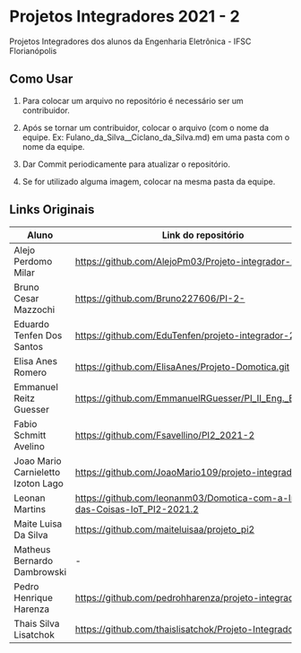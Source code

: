 # Projetos Integradores 2021 - 2

Projetos Integradores dos alunos da Engenharia Eletrônica - IFSC Florianópolis

## Como Usar

1. Para colocar um arquivo no repositório é necessário ser um contribuidor.

2. Após se tornar um contribuidor, colocar o arquivo (com o nome da equipe. Ex: Fulano_da_Silva__Ciclano_da_Silva.md) em uma pasta com o nome da equipe.

3. Dar Commit periodicamente para atualizar o repositório.

4. Se for utilizado alguma imagem, colocar na mesma pasta da equipe.


## Links Originais

| Aluno              | Link do repositório                                                                      |
|-----------------------------------|---------------------------------------------------------------------------|
| Alejo Perdomo Milar        | https://github.com/AlejoPm03/Projeto-integrador-2/                                    |
| Bruno Cesar Mazzochi       | https://github.com/Bruno227606/PI-2-                 |
| Eduardo Tenfen Dos Santos  | https://github.com/EduTenfen/projeto-integrador-2 |
| Elisa Anes Romero          | https://github.com/ElisaAnes/Projeto-Domotica.git                                       |
| Emmanuel Reitz Guesser     | https://github.com/EmmanuelRGuesser/PI_II_Eng._Eletronica                                       |
| Fabio Schmitt Avelino      | https://github.com/Fsavellino/PI2_2021-2                             |
| Joao Mario Carnieletto Izoton Lago  | https://github.com/JoaoMario109/projeto-integrador-2                      |
| Leonan Martins                      | https://github.com/leonanm03/Domotica-com-a-Internet-das-Coisas-IoT_PI2-2021.2                                           |
| Maite Luisa Da Silva                | https://github.com/maiteluisaa/projeto_pi2                   |
| Matheus Bernardo Dambrowski         | -                                |
| Pedro Henrique Harenza              | https://github.com/pedrohharenza/projeto-integrador-II                                           |
| Thais Silva Lisatchok               | https://github.com/thaislisatchok/Projeto-Integrador-II/                   |
